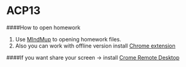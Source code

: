 # ACP13

####How to open homework

1. Use [MIndMup](https://www.mindmup.com/) to opening homework files.
2. Also you can work with offline version install [Chrome extension](https://chrome.google.com/webstore/detail/mindmup-desktop-free-mind/eealagocaipaflcjmeapmobpmilffopi?hl=uk)

####If you want share your screen -> install [Crome Remote Desktop](https://chrome.google.com/webstore/detail/chrome-remote-desktop/gbchcmhmhahfdphkhkmpfmihenigjmpp?hl=uk)
